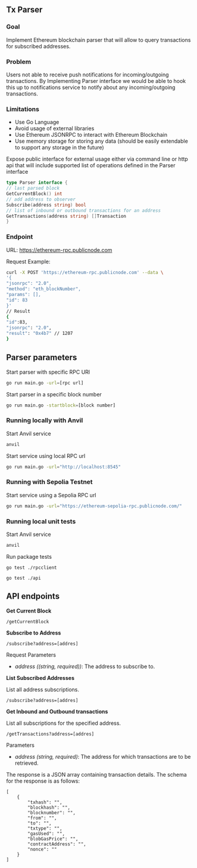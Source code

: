 ## Tx Parser

### Goal
Implement Ethereum blockchain parser that will allow to query transactions for subscribed addresses.

### Problem
Users not able to receive push notifications for incoming/outgoing transactions. By Implementing Parser interface we would be able to hook this up to notifications service to notify about any incoming/outgoing transactions.

### Limitations
* Use Go Language
* Avoid usage of external libraries
* Use Ethereum JSONRPC to interact with Ethereum Blockchain
* Use memory storage for storing any data (should be easily extendable to
support any storage in the future)

Expose public interface for external usage either via command line or http api that
will include supported list of operations defined in the Parser interface

```go
type Parser interface {
// last parsed block
GetCurrentBlock() int
// add address to observer
Subscribe(address string) bool
// list of inbound or outbound transactions for an address
GetTransactions(address string) []Transaction
}
```

### Endpoint
URL: https://ethereum-rpc.publicnode.com

Request Example:
```bash
curl -X POST 'https://ethereum-rpc.publicnode.com' --data \
'{
"jsonrpc": "2.0",
"method": "eth_blockNumber",
"params": [],
"id": 83
}'
// Result
{
"id":83,
"jsonrpc": "2.0",
"result": "0x4b7" // 1207
}
```

## Parser parameters

Start parser with specific RPC URl 
```bash
go run main.go -url=[rpc url]
```

Start parser in a specific block number
```bash
go run main.go -startblock=[block number]
```

### Running locally with Anvil

Start Anvil service
```bash
anvil
```

Start service using local RPC url
```bash
go run main.go -url="http://localhost:8545"
```

### Running with Sepolia Testnet

Start service using a Sepolia RPC url
```bash
go run main.go -url="https://ethereum-sepolia-rpc.publicnode.com/"
```

### Running local unit tests

Start Anvil service
```bash
anvil
```

Run package tests
```
go test ./rpcclient
```

```
go test ./api
```

## API endpoints


**Get Current Block**

```
/getCurrentBlock
```

**Subscribe to Address**

```
/subscribe?address=[addres]
```
Request Parameters

* *address ((string, required))*: The address to subscribe to.


**List Subscribed Addresses**

List all address subscriptions.
```
/subscribe?address=[addres]
```

**Get Inbound and Outbound transactions**

List all subscriptions for the specified address.
```
/getTransactions?address=[addres]
```

Parameters

* *address (string, required)*: The address for which transactions are to be retrieved.

The response is a JSON array containing transaction details. The schema for the response is as follows:

```
[
    {
        "txhash": "",
        "blockhash": "",
        "blocknumber": "",
        "from": "",
        "to": "",
        "txtype": "",
        "gasUsed": "",
        "blobGasPrice": "",
        "contractAddress": "",
        "nonce": ""
    }
]
```